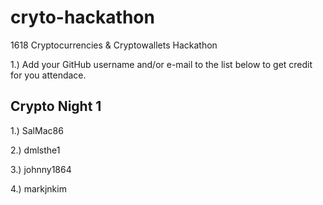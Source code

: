 # cryto-hackathon
1618 Cryptocurrencies &amp; Cryptowallets Hackathon

1.) Add your GitHub username and/or e-mail to the list below to get credit for you attendace.


Crypto Night 1
------------------
1.) SalMac86

2.) dmlsthe1

3.) johnny1864

4.) markjnkim
